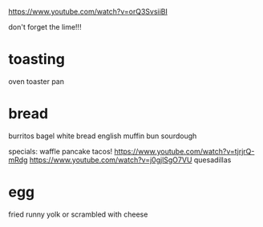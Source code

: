 https://www.youtube.com/watch?v=orQ3SvsiiBI

don't forget the lime!!!

# toasting
oven
toaster
pan

# bread
burritos
bagel
white bread
english muffin
bun
sourdough

specials:
waffle
pancake
tacos!
    https://www.youtube.com/watch?v=tjrjrQ-mRdg
    https://www.youtube.com/watch?v=j0gjlSgO7VU
quesadillas

# egg
fried runny yolk or scrambled with cheese
